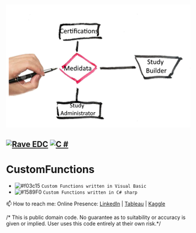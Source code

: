 ![Screenshot](rave_cert.png)

[![Rave EDC](https://img.shields.io/badge/Rave-3670A0?style=for-the-badge&logo=rave&logoColor=ffdddd)](https://www.medidata.com/)
[![C #](https://img.shields.io/badge/csharp-3670A0?style=for-the-badge&logo=csharp&logoColor=ffdddd)](https://www.microsoft.com/)
----------------------------------------------------
# CustomFunctions

- ![#f03c15](https://via.placeholder.com/15/f03c15/f03c15.png) `Custom Functions written in Visual Basic`
- ![#1589F0](https://www.iconsdb.com/icons/download/color/1589F0/circle-16.png) `Custom Functions written in C# sharp`

📫 How to reach me: Online Presence:
[LinkedIn](https://www.linkedin.com/in/aaliyahraderberg/) | [Tableau](https://public.tableau.com/app/profile/aaliyahraderberg/vizzes) | [Kaggle](https://www.kaggle.com/aaliyahraderberg)

/* This is public domain code. No guarantee as to suitability or accuracy is
 given or implied. User uses this code entirely at their own risk.*/
